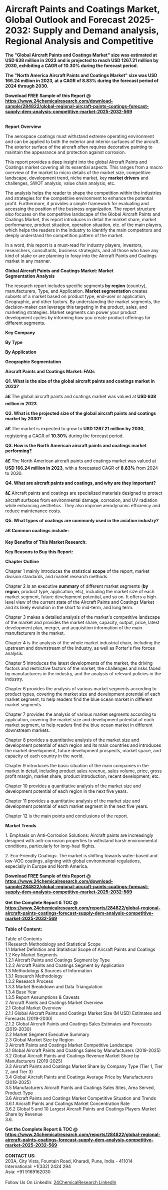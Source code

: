 <h1>Aircraft Paints and Coatings Market, Global Outlook and Forecast 2025-2032: Supply and Demand analysis, Regional Analysis and Competitive</h1><p><strong>The "Global Aircraft Paints and Coatings Market" size was estimated at USD 638 million in 2023 and is projected to reach USD 1267.21 million by 2030, exhibiting a CAGR of 10.30% during the forecast period.</strong></p><p>
</p><p><strong>The "North America Aircraft Paints and Coatings Market" size was USD 166.24 million in 2023, at a CAGR of 8.83% during the forecast period of 2024 through 2030.</strong></p><div><b>Download FREE Sample of this Report @ 
            <a href="https://www.24chemicalresearch.com/download-sample/284822/global-regional-aircraft-paints-coatings-forecast-supply-dem-analysis-competitive-market-2025-2032-569">
            https://www.24chemicalresearch.com/download-sample/284822/global-regional-aircraft-paints-coatings-forecast-supply-dem-analysis-competitive-market-2025-2032-569</a></b></div><br><p>
<strong>Report Overview</strong></p><p>
</p><p></p><p>
</p><p>The aerospace coatings must withstand extreme operating environment and can be applied to both the exterior and interior surfaces of the aircraft. The exterior surface of the aircraft often requires decorative painting to maintain the appearance and protection against corrosion.</p><p>
</p><p>This report provides a deep insight into the global Aircraft Paints and Coatings market covering all its essential aspects. This ranges from a macro overview of the market to micro details of the market size, competitive landscape, development trend, niche market, key <strong>market drivers</strong> and challenges, SWOT analysis, value chain analysis, etc.</p><p>
</p><p></p><p>
</p><p>The analysis helps the reader to shape the competition within the industries and strategies for the competitive environment to enhance the potential profit. Furthermore, it provides a simple framework for evaluating and accessing the position of the business organization. The report structure also focuses on the competitive landscape of the Global Aircraft Paints and Coatings Market, this report introduces in detail the market share, market performance, product situation, operation situation, etc. of the main players, which helps the readers in the industry to identify the main competitors and deeply understand the competition pattern of the market.</p><p>
</p><p>In a word, this report is a must-read for industry players, investors, researchers, consultants, business strategists, and all those who have any kind of stake or are planning to foray into the Aircraft Paints and Coatings market in any manner.</p><p>
</p><p><strong>Global Aircraft Paints and Coatings Market: Market Segmentation Analysis</strong></p><p>
</p><p>The research report includes specific segments <strong>by region</strong> (country), manufacturers, Type, and Application. <strong>Market segmentation</strong> creates subsets of a market based on product type, end-user or application, Geographic, and other factors. By understanding the market segments, the decision-maker can leverage this targeting in the product, sales, and marketing strategies. Market segments can power your product development cycles by informing how you create product offerings for different segments.</p><p>
</p><p></p><p>
<strong>Key Company</strong></p><p>
</p><p></p><p>
</p><p>
</p><p></p><p>
<strong>By Type</strong></p><p>
</p><p></p><p>
</p><p>
</p><p></p><p>
<strong>By Application</strong></p><p>
</p><p></p><p>
</p><p>
</p><p></p><p>
<strong>Geographic Segmentation</strong></p><p>
</p><p></p><p>
</p><p>

<strong>Aircraft Paints and Coatings Market: FAQs</strong></p><p>
<strong>Q1. What is the size of the global aircraft paints and coatings market in 2023?</strong></p><p>
</p><p><strong>â£ </strong>The global aircraft paints and coatings market was valued at <strong>USD 638 million in 2023</strong>.</p><p>
<strong>Q2. What is the projected size of the global aircraft paints and coatings market by 2030?</strong></p><p>
</p><p><strong>â£ </strong>The market is expected to grow to <strong>USD 1267.21 million by 2030</strong>, registering a CAGR of <strong>10.30%</strong> during the forecast period.</p><p>
<strong>Q3. How is the North American aircraft paints and coatings market performing?</strong></p><p>
</p><p><strong>â£ </strong>The North American aircraft paints and coatings market was valued at <strong>USD 166.24 million in 2023</strong>, with a forecasted CAGR of <strong>8.83%</strong> from 2024 to 2030.</p><p>
<strong>Q4. What are aircraft paints and coatings, and why are they important?</strong></p><p>
</p><p><strong>â£ </strong>Aircraft paints and coatings are specialized materials designed to protect aircraft surfaces from environmental damage, corrosion, and UV radiation while enhancing aesthetics. They also improve aerodynamic efficiency and reduce maintenance costs.</p><p>
<strong>Q5. What types of coatings are commonly used in the aviation industry?</strong></p><p>
</p><p><strong>â£ Common coatings include:</strong></p><p>
</p><p>
</p><p><strong>Key Benefits of This Market Research:</strong></p><p>
</p><p>
</p><p></p><p>
<strong>Key Reasons to Buy this Report:</strong></p><p>
</p><p></p><p>
</p><p>
</p><p></p><p>
<strong>Chapter Outline</strong></p><p>
</p><p></p><p>
</p><p>Chapter 1 mainly introduces the statistical <strong>scope</strong> of the report, market division standards, and market research methods.</p><p>
</p><p>Chapter 2 is an executive <strong>summary</strong> of different market segments (<strong>by region</strong>, product type, application, etc), including the market size of each market segment, future development potential, and so on. It offers a high-level view of the current state of the Aircraft Paints and Coatings Market and its likely evolution in the short to mid-term, and long term.</p><p>
</p><p>Chapter 3 makes a detailed analysis of the market's competitive landscape of the market and provides the market share, capacity, output, price, latest development plan, merger, and acquisition information of the main manufacturers in the market.</p><p>
</p><p>Chapter 4 is the analysis of the whole market industrial chain, including the upstream and downstream of the industry, as well as Porter's five forces analysis.</p><p>
</p><p>Chapter 5 introduces the latest developments of the market, the driving factors and restrictive factors of the market, the challenges and risks faced by manufacturers in the industry, and the analysis of relevant policies in the industry.</p><p>
</p><p>Chapter 6 provides the analysis of various market segments according to product types, covering the market size and development potential of each market segment, to help readers find the blue ocean market in different market segments.</p><p>
</p><p>Chapter 7 provides the analysis of various market segments according to application, covering the market size and development potential of each market segment, to help readers find the blue ocean market in different downstream markets.</p><p>
</p><p>Chapter 8 provides a quantitative analysis of the market size and development potential of each region and its main countries and introduces the market development, future development prospects, market space, and capacity of each country in the world.</p><p>
</p><p>Chapter 9 introduces the basic situation of the main companies in the market in detail, including product sales revenue, sales volume, price, gross profit margin, market share, product introduction, recent development, etc.</p><p>
</p><p>Chapter 10 provides a quantitative analysis of the market size and development potential of each region in the next five years.</p><p>
</p><p>Chapter 11 provides a quantitative analysis of the market size and development potential of each market segment in the next five years.</p><p>
</p><p>Chapter 12 is the main points and conclusions of the report.</p><p>
</p><p></p><p>
<strong>Market Trends</strong></p><p>
</p><p></p><p>
</p><p>1. Emphasis on Anti-Corrosion Solutions: Aircraft paints are increasingly designed with anti-corrosion properties to withstand harsh environmental conditions, particularly for long-haul flights.</p><p>
</p><p>2. Eco-Friendly Coatings: The market is shifting towards water-based and low-VOC coatings, aligning with global environmental regulations, especially in Europe and North America.</p><div><b>Download FREE Sample of this Report @ 
            <a href="https://www.24chemicalresearch.com/download-sample/284822/global-regional-aircraft-paints-coatings-forecast-supply-dem-analysis-competitive-market-2025-2032-569">
            https://www.24chemicalresearch.com/download-sample/284822/global-regional-aircraft-paints-coatings-forecast-supply-dem-analysis-competitive-market-2025-2032-569</a></b></div><br><div><b>Get the Complete Report & TOC @ 
            <a href="https://www.24chemicalresearch.com/reports/284822/global-regional-aircraft-paints-coatings-forecast-supply-dem-analysis-competitive-market-2025-2032-569">
            https://www.24chemicalresearch.com/reports/284822/global-regional-aircraft-paints-coatings-forecast-supply-dem-analysis-competitive-market-2025-2032-569</a></b></div><br>
            <b>Table of Content:</b><p>Table of Contents<br />
1 Research Methodology and Statistical Scope<br />
1.1 Market Definition and Statistical Scope of Aircraft Paints and Coatings<br />
1.2 Key Market Segments<br />
1.2.1 Aircraft Paints and Coatings Segment by Type<br />
1.2.2 Aircraft Paints and Coatings Segment by Application<br />
1.3 Methodology & Sources of Information<br />
1.3.1 Research Methodology<br />
1.3.2 Research Process<br />
1.3.3 Market Breakdown and Data Triangulation<br />
1.3.4 Base Year<br />
1.3.5 Report Assumptions & Caveats<br />
2 Aircraft Paints and Coatings Market Overview<br />
2.1 Global Market Overview<br />
2.1.1 Global Aircraft Paints and Coatings Market Size (M USD) Estimates and Forecasts (2019-2030)<br />
2.1.2 Global Aircraft Paints and Coatings Sales Estimates and Forecasts (2019-2030)<br />
2.2 Market Segment Executive Summary<br />
2.3 Global Market Size by Region<br />
3 Aircraft Paints and Coatings Market Competitive Landscape<br />
3.1 Global Aircraft Paints and Coatings Sales by Manufacturers (2019-2025)<br />
3.2 Global Aircraft Paints and Coatings Revenue Market Share by Manufacturers (2019-2025)<br />
3.3 Aircraft Paints and Coatings Market Share by Company Type (Tier 1, Tier 2, and Tier 3)<br />
3.4 Global Aircraft Paints and Coatings Average Price by Manufacturers (2019-2025)<br />
3.5 Manufacturers Aircraft Paints and Coatings Sales Sites, Area Served, Product Type<br />
3.6 Aircraft Paints and Coatings Market Competitive Situation and Trends<br />
3.6.1 Aircraft Paints and Coatings Market Concentration Rate<br />
3.6.2 Global 5 and 10 Largest Aircraft Paints and Coatings Players Market Share by Revenue<br />
3.6.</p><div><b>Get the Complete Report & TOC @ 
            <a href="https://www.24chemicalresearch.com/reports/284822/global-regional-aircraft-paints-coatings-forecast-supply-dem-analysis-competitive-market-2025-2032-569">
            https://www.24chemicalresearch.com/reports/284822/global-regional-aircraft-paints-coatings-forecast-supply-dem-analysis-competitive-market-2025-2032-569</a></b></div><br><b>CONTACT US:</b><br>
            203A, City Vista, Fountain Road, Kharadi, Pune, India - 411014<br>
            International: +1(332) 2424 294<br>
            Asia: +91 9169162030 <br><br>
            Follow Us On LinkedIn: <a href="https://www.linkedin.com/company/24chemicalresearch/">24ChemicalResearch LinkedIn</a>